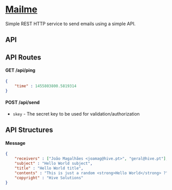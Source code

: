 # [Mailme](http://mailme.hive.pt)

Simple REST HTTP service to send emails using a simple API.

## API

## API Routes

#### GET /api/ping

```json
{
    "time" : 1455803800.5819314
}
```

#### POST /api/send

* `skey` - The secret key to be used for validation/authorization

## API Structures

#### Message

```json
{
    "receivers" : ["João Magalhães <joamag@hive.pt>", "geral@hive.pt"],
    "subject" : "Hello World subject",
    "title" : "Hello World title",
    "contents" : "This is just a random <strong>Hello World</strong> ?",
    "copyright" : "Hive Solutions"
}
```
